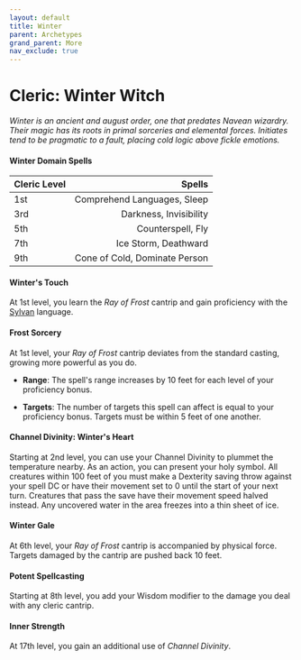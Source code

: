 ```yaml
---
layout: default
title: Winter
parent: Archetypes
grand_parent: More
nav_exclude: true
---
```


# Cleric: Winter Witch

_Winter is an ancient and august order, one that predates Navean wizardry. Their magic has its roots in primal sorceries and elemental forces. Initiates tend to be pragmatic to a fault, placing cold logic above fickle emotions._


#### Winter Domain Spells

| Cleric Level |                        Spells |
| :----------- | ----------------------------: |
| 1st          |   Comprehend Languages, Sleep |
| 3rd          |        Darkness, Invisibility |
| 5th          |             Counterspell, Fly |
| 7th          |          Ice Storm, Deathward |
| 9th          | Cone of Cold, Dominate Person |


#### Winter's Touch 

At 1st level, you learn the *Ray of Frost* cantrip and gain proficiency with the [Sylvan](../../docs/adventuring/languages#sylvan) language.


#### Frost Sorcery

At 1st level, your *Ray of Frost* cantrip deviates from the standard casting, growing more powerful as you do.

* **Range**: The spell's range increases by 10 feet for each level of your proficiency bonus.

* **Targets**: The number of targets this spell can affect is equal to your proficiency bonus. Targets must be within 5 feet of one another.

<!-- #### Diamond Dust

At 1st level, you can call on the power of winter to raise a cloud of icy fog. You create a 20-foot-radius sphere of fog centered on a point within 100 feet of you. The sphere spreads around corners, and its area is heavily obscured. It lasts for ten minutes or until a wind of moderate or greater speed (at least 10 miles per hour) disperses it. You must take a short or long rest before using this feature again. -->


#### Channel Divinity: Winter's Heart

Starting at 2nd level, you can use your Channel Divinity to plummet the temperature nearby. As an action, you can present your holy symbol. All creatures within 100 feet of you must make a Dexterity saving throw against your spell DC or have their movement set to 0 until the start of your next turn. Creatures that pass the save have their movement speed halved instead. Any uncovered water in the area freezes into a thin sheet of ice.


#### Winter Gale

At 6th level, your *Ray of Frost* cantrip is accompanied by physical force. Targets damaged by the cantrip are pushed back 10 feet.


#### Potent Spellcasting

Starting at 8th level, you add your Wisdom modifier to the damage you deal with any cleric cantrip.


#### Inner Strength

At 17th level, you gain an additional use of _Channel Divinity_.